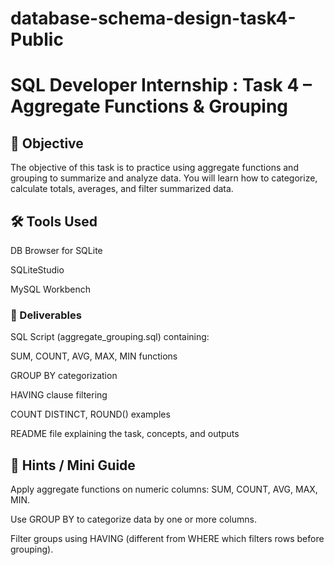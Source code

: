 # database-schema-design-task4-Public
# SQL Developer Internship : Task 4 – Aggregate Functions & Grouping
## 📌 Objective

The objective of this task is to practice using aggregate functions and grouping to summarize and analyze data.
You will learn how to categorize, calculate totals, averages, and filter summarized data.

## 🛠 Tools Used

DB Browser for SQLite

SQLiteStudio

MySQL Workbench

### 📂 Deliverables

SQL Script (aggregate_grouping.sql) containing:

SUM, COUNT, AVG, MAX, MIN functions

GROUP BY categorization

HAVING clause filtering

COUNT DISTINCT, ROUND() examples

README file explaining the task, concepts, and outputs

## 📖 Hints / Mini Guide

Apply aggregate functions on numeric columns: SUM, COUNT, AVG, MAX, MIN.

Use GROUP BY to categorize data by one or more columns.

Filter groups using HAVING (different from WHERE which filters rows before grouping).
